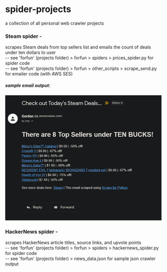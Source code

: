 # spider-projects
 a collection of all personal web crawler projects

### Steam spider -
scrapes Steam deals from top sellers list and emails the count of deals under ten dollars to user<br/>
-- see 'forfun' (projects folder) > forfun > spiders > prices_spider.py for spider code<br/>
-- see 'forfun' (projects folder) > forfun > other_scripts > scrape_send.py for emailer code (with AWS SES)<br/>

##### sample email output:
<img src="images/steam-sample-output.png" width="500">


### HackerNews spider -
scrapes HackerNews article titles, source links, and upvote points<br/>
-- see 'forfun' (projects folder) > forfun > spiders > hackernews_spider.py for spider code<br/>
-- see 'forfun' (projects folder) > news_data.json for sample json crawler output  







